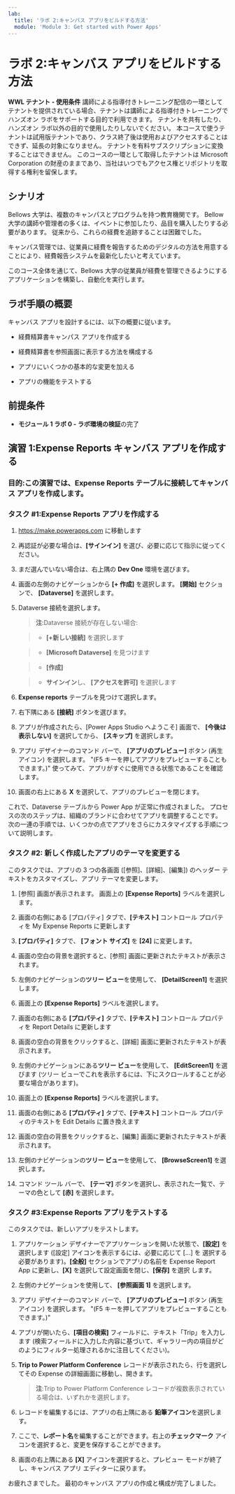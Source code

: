 ```yaml
---
lab:
  title: 'ラボ 2:キャンバス アプリをビルドする方法'
  module: 'Module 3: Get started with Power Apps'
---
```


# ラボ 2:キャンバス アプリをビルドする方法

**WWL テナント - 使用条件** 講師による指導付きトレーニング配信の一環としてテナントを提供されている場合、テナントは講師による指導付きトレーニングでハンズオン ラボをサポートする目的で利用できます。 テナントを共有したり、ハンズオン ラボ以外の目的で使用したりしないでください。 本コースで使うテナントは試用版テナントであり、クラス終了後は使用およびアクセスすることはできず、延長の対象になりません。 テナントを有料サブスクリプションに変換することはできません。 このコースの一環として取得したテナントは Microsoft Corporation の財産のままであり、当社はいつでもアクセス権とリポジトリを取得する権利を留保します。 

## シナリオ

Bellows 大学は、複数のキャンパスとプログラムを持つ教育機関です。 Bellow 大学の講師や管理者の多くは、イベントに参加したり、品目を購入したりする必要があります。 従来から、これらの経費を追跡することは困難でした。 

キャンパス管理では、従業員に経費を報告するためのデジタルの方法を用意することにより、経費報告システムを最新化したいと考えています。 

このコース全体を通じて、Bellows 大学の従業員が経費を管理できるようにするアプリケーションを構築し、自動化を実行します。 


## ラボ手順の概要

キャンバス アプリを設計するには、以下の概要に従います。

- 経費精算書キャンパス アプリを作成する 

- 経費精算書を参照画面に表示する方法を構成する

- アプリにいくつかの基本的な変更を加える

- アプリの機能をテストする

## 前提条件

- **モジュール 1 ラボ 0 - ラボ環境の検証**の完了

## 演習 1:Expense Reports キャンバス アプリを作成する

### 目的:この演習では、Expense Reports テーブルに接続してキャンバス アプリを作成します。

### タスク #1:Expense Reports アプリを作成する

1. https://make.powerapps.com に移動します

1. 再認証が必要な場合は、**[サインイン]** を選び、必要に応じて指示に従ってください。

1. まだ選んでいない場合は、右上隅の **Dev One** 環境を選びます。

1. 画面の左側のナビゲーションから **[+ 作成]** を選択します。 **[開始]** セクションで、 **[Dataverse]** を選択します。

1. Dataverse 接続を選択します。

    >**注**:Dataverse 接続が存在しない場合:

    >   - **[+新しい接続]** を選択します

    >   - **[Microsoft Dataverse]** を見つけます

    >   - **[作成]**

    >   - **サインイン**し、 **[アクセスを許可]** を選択します

1. **Expense reports** テーブルを見つけて選択します。

1. 右下隅にある **[接続]** ボタンを選びます。

1. アプリが作成されたら、[Power Apps Studio へようこそ] 画面で、 **[今後は表示しない]** を選択してから、 **[スキップ]** を選択します。

1. アプリ デザイナーのコマンド バーで、 **[アプリのプレビュー]** ボタン (再生アイコン) を選択します。 "(F5 キーを押してアプリをプレビューすることもできます。)" 使ってみて、アプリがすぐに使用できる状態であることを確認します。

1. 画面の右上にある **X** を選択して、アプリのプレビューを閉じます。

これで、Dataverse テーブルから Power App が正常に作成されました。 プロセスの次のステップは、組織のブランドに合わせてアプリを調整することです。 次の一連の手順では、いくつかの点でアプリをさらにカスタマイズする手順について説明します。

### タスク #2: 新しく作成したアプリのテーマを変更する

このタスクでは、アプリの 3 つの各画面 ([参照]、[詳細]、[編集]) のヘッダー テキストをカスタマイズし、アプリ テーマを変更します。

1. [参照] 画面が表示されます。 画面上の **[Expense Reports]** ラベルを選択します。

1. 画面の右側にある [プロパティ] タブで、**[テキスト]** コントロール プロパティを My Expense Reports に更新します

1. **[プロパティ]** タブで、 **[フォント サイズ]** を **[24]** に変更します。

1. 画面の空白の背景を選択すると、[参照] 画面に更新されたテキストが表示されます。

1. 左側のナビゲーションの**ツリー ビュー**を使用して、 **[DetailScreen1]** を選択します。

1. 画面上の **[Expense Reports]** ラベルを選択します。

1. 画面の右側にある **[プロパティ]** タブで、**[テキスト]** コントロール プロパティを Report Details に更新します

1. 画面の空白の背景をクリックすると、[詳細] 画面に更新されたテキストが表示されます。

1. 左側のナビゲーションにある**ツリー ビュー**を使用して、 **[EditScreen1]** を選びます (ツリー ビューでこれを表示するには、下にスクロールすることが必要な場合があります)。

1. 画面上の **[Expense Reports]** ラベルを選択します。

1. 画面の右側にある **[プロパティ]** タブで、**[テキスト]** コントロール プロパティのテキストを Edit Details に置き換えます

1. 画面の空白の背景をクリックすると、[編集] 画面に更新されたテキストが表示されます。

1. 左側のナビゲーションの**ツリー ビュー**を使用して、 **[BrowseScreen1]** を選択します。

1. コマンド ツール バーで、 **[テーマ]** ボタンを選択し、表示された一覧で、テーマの色として **[赤]** を選択します。

### タスク #3:Expense Reports アプリをテストする

このタスクでは、新しいアプリをテストします。

1. アプリケーション デザイナーでアプリケーションを開いた状態で、**[設定]** を選択します ([設定] アイコンを表示するには、必要に応じて [...] を 選択する必要があります)。**[全般]** セクションでアプリの名前を Expense Report App に更新し、**[X]** を選択して設定画面を閉じ、**[保存]** を選択 します。

1. 左側のナビゲーションを使用して、 **[参照画面 1]** を選択します。

1. アプリ デザイナーのコマンド バーで、 **[アプリのプレビュー]** ボタン (再生アイコン) を選択します。 "(F5 キーを押してアプリをプレビューすることもできます。)"

1. アプリが開いたら、**[項目の検索]** フィールドに、テキスト「Trip」を入力します (検索フィールドに入力した内容に基づいて、ギャラリー内の項目がどのようにフィルター処理されるかに注目してください)。

1. **Trip to Power Platform Conference** レコードが表示されたら、行を選択してその Expense の詳細画面に移動し、開きます。
 
    >**注**:Trip to Power Platform Conference レコードが複数表示されている場合は、いずれかを選択します。

1. レコードを編集するには、アプリの右上隅にある **鉛筆アイコン**を選択します。

1. ここで、**レポート名**を編集することができます。右上の**チェックマーク** アイコンを選択すると、変更を保存することができます。

1. 画面の右上隅にある **[X]** アイコンを選択すると、プレビュー モードが終了し、キャンバス アプリ エディターに戻ります。

お疲れさまでした。 最初のキャンバス アプリの作成と構成が完了しました。

 
